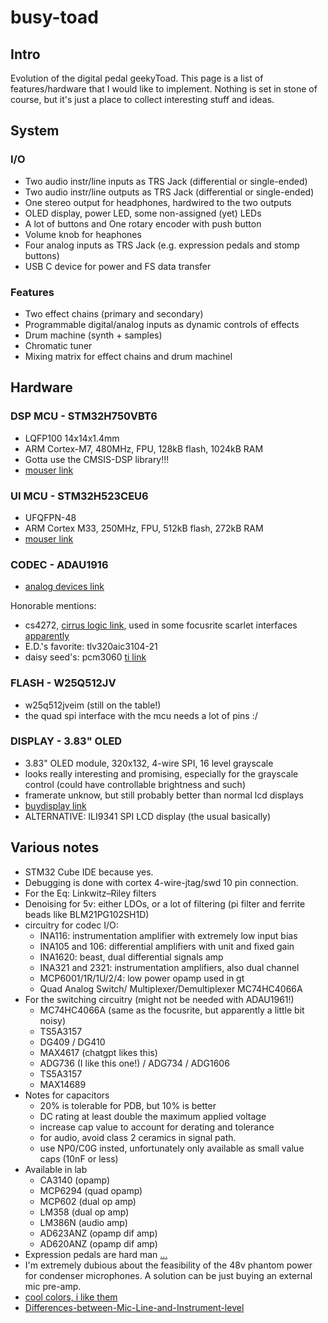 # busy-toad

## Intro

Evolution of the digital pedal geekyToad. This page is a list of features/hardware that I would like to implement. Nothing is set in stone of course, but it's just a place to collect interesting stuff and ideas.

## System

### I/O

- Two audio instr/line inputs as TRS Jack (differential or single-ended)
- Two audio instr/line outputs as TRS Jack (differential or single-ended)
- One stereo output for headphones, hardwired to the two outputs
- OLED display, power LED, some non-assigned (yet) LEDs
- A lot of buttons and One rotary encoder with push button
- Volume knob for heaphones
- Four analog inputs as TRS Jack (e.g. expression pedals and stomp buttons)
- USB C device for power and FS data transfer

### Features

- Two effect chains (primary and secondary)
- Programmable digital/analog inputs as dynamic controls of effects
- Drum machine (synth + samples)
- Chromatic tuner
- Mixing matrix for effect chains and drum machinel

## Hardware

### DSP MCU - STM32H750VBT6

- LQFP100 14x14x1.4mm
- ARM Cortex-M7, 480MHz, FPU, 128kB flash, 1024kB RAM
- Gotta use the CMSIS-DSP library!!!
- [mouser link](https://www.mouser.dk/ProductDetail/STMicroelectronics/STM32H750VBT6?qs=sGAEpiMZZMuI9neUTtPr7zWYd8yNnBbm60PgquT%2FyNhWon6x3TDxMg%3D%3D)

### UI MCU - STM32H523CEU6

- UFQFPN-48
- ARM Cortex M33, 250MHz, FPU, 512kB flash, 272kB RAM
- [mouser link](https://eu.mouser.com/ProductDetail/STMicroelectronics/STM32H523CEU6?qs=ZcfC38r4Pot%2FWfU8ati%252BDA%3D%3D)

### CODEC - ADAU1916

- [analog devices link](https://www.analog.com/media/en/technical-documentation/data-sheets/adau1961.pdf)

Honorable mentions:

- cs4272, [cirrus logic link](https://www.cirrus.com/products/cs4272/), used in some focusrite scarlet interfaces [apparently](https://khronscave.blogspot.com/2019/10/55-focusrite-scarlett-2i2-teardown.html)
- E.D.'s favorite: tlv320aic3104-21
- daisy seed's: pcm3060 [ti link](https://www.ti.com/product/PCM3060#features)

### FLASH - W25Q512JV

- w25q512jveim (still on the table!)
- the quad spi interface with the mcu needs a lot of pins :/

### DISPLAY - 3.83" OLED

- 3.83" OLED module, 320x132, 4-wire SPI, 16 level grayscale
- looks really interesting and promising, especially for the grayscale control (could have controllable brightness and such)
- framerate unknow, but still probably better than normal lcd displays
- [buydisplay link](https://www.buydisplay.com/catalog/product/view/id/1847/s/arduino-raspberry-pi-3-83-inch-oled-module-320x132-spi-16-level-grayscale/)
- ALTERNATIVE: ILI9341 SPI LCD display (the usual basically)

## Various notes

- STM32 Cube IDE because yes.
- Debugging is done with cortex 4-wire-jtag/swd 10 pin connection.
- For the Eq: Linkwitz–Riley filters
- Denoising for 5v: either LDOs, or a lot of filtering (pi filter and ferrite beads like BLM21PG102SH1D)
- circuitry for codec I/O:
  - INA116: instrumentation amplifier with extremely low input bias
  - INA105 and 106: differential amplifiers with unit and fixed gain
  - INA1620: beast, dual differential signals amp
  - INA321 and 2321: instrumentation amplifiers, also dual channel
  - MCP6001/1R/1U/2/4: low power opamp used in gt
  - Quad Analog Switch/ Multiplexer/Demultiplexer MC74HC4066A
- For the switching circuitry (might not be needed with ADAU1961!)
  - MC74HC4066A (same as the focusrite, but apparently a little bit noisy)
  - TS5A3157
  - DG409 / DG410
  - MAX4617 (chatgpt likes this)
  - ADG736 (I like this one!) / ADG734 / ADG1606
  - TS5A3157
  - MAX14689
- Notes for capacitors
  - 20% is tolerable for PDB, but 10% is better
  - DC rating at least double the maximum applied voltage
  - increase cap value to account for derating and tolerance
  - for audio, avoid class 2 ceramics in signal path.
  - use NP0/C0G insted, unfortunately only available as small value caps (10nF or less)
- Available in lab
  - CA3140 (opamp)
  - MCP6294 (quad opamp)
  - MCP602 (dual op amp)
  - LM358 (dual op amp)
  - LM386N (audio amp)
  - AD623ANZ (opamp dif amp)
  - AD620ANZ (opamp dif amp)
- Expression pedals are hard man [...](https://missionengineering.com/understanding-expression-pedals/)
- I'm extremely dubious about the feasibility of the 48v phantom power for condenser microphones. A solution can be just buying an external mic pre-amp.
- [cool colors, i like them](https://coolors.co/30bced-303036-fffaff-fc5130-050401)
- [Differences-between-Mic-Line-and-Instrument-level](https://support.focusrite.com/hc/en-gb/articles/115004171025-Differences-between-Mic-Line-and-Instrument-level)
